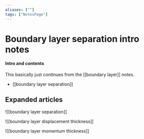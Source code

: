 ```yaml
---
aliases: [""]
tags: ["NotesPage"]
---
```


# Boundary layer separation intro notes

#### Intro and contents
This basically just continues from the [[boundary layer]] notes.
- [[boundary layer separation]]


## Expanded articles
![[boundary layer separation]]

![[boundary layer displacement thickness]]

![[boundary layer momentum thickness]]